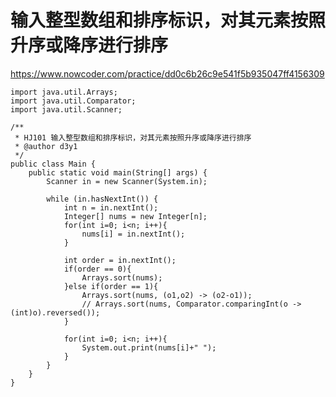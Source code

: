 # 输入整型数组和排序标识，对其元素按照升序或降序进行排序
https://www.nowcoder.com/practice/dd0c6b26c9e541f5b935047ff4156309

    import java.util.Arrays;
    import java.util.Comparator;
    import java.util.Scanner;
    
    /**
     * HJ101 输入整型数组和排序标识，对其元素按照升序或降序进行排序
     * @author d3y1
     */
    public class Main {
        public static void main(String[] args) {
            Scanner in = new Scanner(System.in);
            
            while (in.hasNextInt()) {
                int n = in.nextInt();
                Integer[] nums = new Integer[n];
                for(int i=0; i<n; i++){
                    nums[i] = in.nextInt();
                }
    
                int order = in.nextInt();
                if(order == 0){
                    Arrays.sort(nums);
                }else if(order == 1){
                    Arrays.sort(nums, (o1,o2) -> (o2-o1));
                    // Arrays.sort(nums, Comparator.comparingInt(o -> (int)o).reversed());
                }
    
                for(int i=0; i<n; i++){
                    System.out.print(nums[i]+" ");
                }
            }
        }
    }
    

